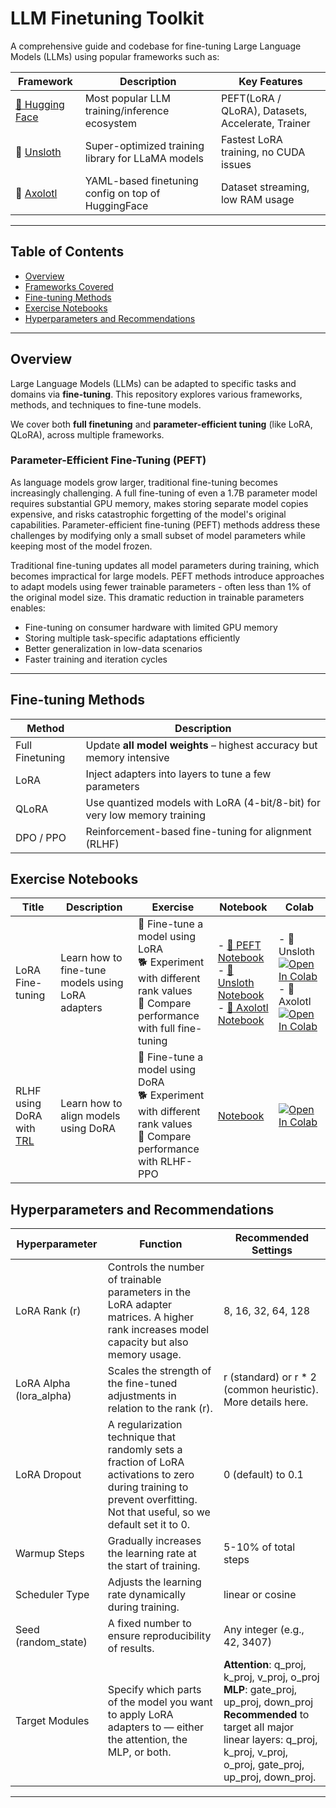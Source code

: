# LLM Finetuning Toolkit

A comprehensive guide and codebase for fine-tuning Large Language Models (LLMs) using popular frameworks such as:

| Framework | Description | Key Features |
|----------|-------------|--------------|
| [🤗 Hugging Face](https://huggingface.co/docs/peft/index) | Most popular LLM training/inference ecosystem | PEFT(LoRA / QLoRA), Datasets, Accelerate, Trainer |
| 🦥 [Unsloth](https://github.com/unslothai/unsloth) | Super-optimized training library for LLaMA models | Fastest LoRA training, no CUDA issues |
| 🦎 [Axolotl](https://github.com/OpenAccess-AI-Collective/axolotl) | YAML-based finetuning config on top of HuggingFace | Dataset streaming, low RAM usage |

---

## Table of Contents

- [Overview](#overview)
- [Frameworks Covered](#frameworks-covered)
- [Fine-tuning Methods](#fine-tuning-methods)
- [Exercise Notebooks](#exercise-notebooks)
- [Hyperparameters and Recommendations](#hyperparameters-and-recommendations)

---

## Overview

Large Language Models (LLMs) can be adapted to specific tasks and domains via **fine-tuning**. This repository explores various frameworks, methods, and techniques to fine-tune models.

We cover both **full finetuning** and **parameter-efficient tuning** (like LoRA, QLoRA), across multiple frameworks.

### Parameter-Efficient Fine-Tuning (PEFT)

As language models grow larger, traditional fine-tuning becomes increasingly challenging. A full fine-tuning of even a 1.7B parameter model requires substantial GPU memory, makes storing separate model copies expensive, and risks catastrophic forgetting of the model's original capabilities. Parameter-efficient fine-tuning (PEFT) methods address these challenges by modifying only a small subset of model parameters while keeping most of the model frozen.

Traditional fine-tuning updates all model parameters during training, which becomes impractical for large models. PEFT methods introduce approaches to adapt models using fewer trainable parameters - often less than 1% of the original model size. This dramatic reduction in trainable parameters enables:

- Fine-tuning on consumer hardware with limited GPU memory
- Storing multiple task-specific adaptations efficiently
- Better generalization in low-data scenarios
- Faster training and iteration cycles

---


## Fine-tuning Methods

| Method         | Description                                                                 |
|----------------|-----------------------------------------------------------------------------|
| Full Finetuning | Update **all model weights** – highest accuracy but memory intensive      |
| LoRA           | Inject adapters into layers to tune a few parameters                       |
| QLoRA          | Use quantized models with LoRA (4-bit/8-bit) for very low memory training  |
| DPO / PPO      | Reinforcement-based fine-tuning for alignment (RLHF)                       |


## Exercise Notebooks

| Title	| Description	| Exercise	| Notebook	| Colab
|----------|-------------|--------------|--------------|--------------|
| LoRA Fine-tuning | Learn how to fine-tune models using LoRA adapters	| 🐢 Fine-tune a model using LoRA <br> 🐕 Experiment with different rank values<br> 🦁 Compare performance with full fine-tuning	| - [🤗 PEFT Notebook](https://github.com/akashmathur-2212/PyTorch/blob/main/llm-finetuning/%F0%9F%A4%97%20PEFT/mistral_finetuning_QLoRA.ipynb)<br> - [🦥 Unsloth Notebook](https://github.com/akashmathur-2212/PyTorch/blob/main/llm-finetuning/unsloth/Qwen3_14B-Finetuning.ipynb)<br> - [🦎 Axolotl Notebook](https://github.com/akashmathur-2212/PyTorch/blob/main/llm-finetuning/axolotl/finetuning_Llama_3.2_1B_axolotl.ipynb)<br>	| - 🦥 Unsloth [![Open In Colab](https://colab.research.google.com/assets/colab-badge.svg)](https://colab.research.google.com/drive/1WF2IM5EEwW4L1hwM4cG6OzU9pNyOlMbj?usp=sharing) <br> - 🦎 Axolotl [![Open In Colab](https://colab.research.google.com/assets/colab-badge.svg)](https://colab.research.google.com/drive/1N-Nx5HKmNLxJwGtW6M1-I4bnT1LhIkRA?usp=sharing)|
| RLHF using DoRA with [TRL](https://huggingface.co/docs/trl/index) | Learn how to align models using DoRA | 🐢 Fine-tune a model using DoRA <br> 🐕 Experiment with different rank values<br> 🦁 Compare performance with RLHF-PPO	| [Notebook](https://github.com/akashmathur-2212/Deep-Learning-with-PyTorch-HuggingFace/blob/main/llm-finetuning/RLHF/rlhf-using-dpo-with-trl.ipynb) | [![Open In Colab](https://colab.research.google.com/assets/colab-badge.svg)](https://drive.google.com/file/d/1OO4NKVijzTV0SaAnLirfoOtAo_NcQ0Th/view?usp=sharing) |


## Hyperparameters and Recommendations

| Hyperparameter | Function | Recommended Settings|
|----------|-------------|--------------|
| LoRA Rank (r) | Controls the number of trainable parameters in the LoRA adapter matrices. A higher rank increases model capacity but also memory usage.| 8, 16, 32, 64, 128 | Choose 16 or 32 | 
| LoRA Alpha (lora_alpha)| Scales the strength of the fine-tuned adjustments in relation to the rank (r).| r (standard) or r * 2 (common heuristic). More details here.|
| LoRA Dropout| A regularization technique that randomly sets a fraction of LoRA activations to zero during training to prevent overfitting. Not that useful, so we default set it to 0. | 0 (default) to 0.1 | A regularization term that penalizes large weights to prevent overfitting and improve generalization. Don't use too large numbers! | 0.01 (recommended) - 0.1 | 
| Warmup Steps | Gradually increases the learning rate at the start of training. | 5-10% of total steps | 
| Scheduler Type | Adjusts the learning rate dynamically during training. | linear or cosine |
| Seed (random_state) | A fixed number to ensure reproducibility of results. | Any integer (e.g., 42, 3407) | 
| Target Modules | Specify which parts of the model you want to apply LoRA adapters to — either the attention, the MLP, or both. | **Attention**: q_proj, k_proj, v_proj, o_proj<br> **MLP**: gate_proj, up_proj, down_proj<br> **Recommended** to target all major linear layers: q_proj, k_proj, v_proj, o_proj, gate_proj, up_proj, down_proj.|
---
